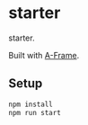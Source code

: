 # starter

starter.

Built with [A-Frame](https://aframe.io).

## Setup

```sh
npm install
npm run start
```
